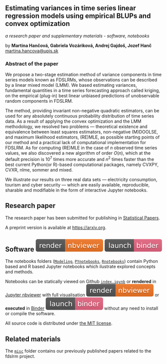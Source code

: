 ## Estimating variances in time series linear regression models using empirical BLUPs and convex optimization
*a research paper and supplementary materials - software, notebooks*

by **Martina Hančová, Gabriela Vozáriková, Andrej Gajdoš, Jozef Hanč**  
<martina.hancova@upjs.sk>

### Abstract of the paper

We propose a two-stage estimation method of variance components in time series models known as FDSLRMs, whose observations can be described by a linear mixed model (LMM). We based estimating variances, fundamental quantities in a time series forecasting approach called kriging, on the empirical (plug-in) best linear unbiased predictions of unobservable random components in FDSLRM. 

The method, providing invariant non-negative quadratic estimators, can be used for any absolutely continuous probability distribution of time series data. As a result of applying the convex optimization and the LMM methodology, we resolved two problems &mdash; theoretical existence and equivalence between least squares estimators, non-negative (M)DOOLSE, and maximum likelihood estimators, (RE)MLE, as possible starting points of our method and a practical lack of computational implementation for FDSLRM. As for computing (RE)MLE in the case of *n* observed time series values, we also discovered a new algorithm of order *O*(*n*), which at the default precision is 10<sup>7</sup> times more accurate and *n*<sup>2</sup> times faster than the best current Python(or R)-based computational packages, namely CVXPY, CVXR, nlme, sommer and mixed. 

We illustrate our results on three real data sets &mdash; electricity consumption, tourism and cyber security &mdash; which are easily available, reproducible, sharable and modifiable in the form of interactive Jupyter notebooks.

## Research paper 

The research paper has been submitted for publishing in [Statistical Papers](https://link.springer.com/journal/362).

A preprint version is available at <https://arxiv.org>.

## Software [![render in nbviewer](misc/nbviewer_badge.svg)](https://nbviewer.jupyter.org/github/fdslrm/EBLUP-NE/blob/master/index.ipynb) [![launch binder](misc/binder_badge.svg)](link)

The notebooks folders ([`Modeling`](Modeling), [`PYnotebooks`](PYnotebooks), [`Rnotebooks`](PYnotebooks)) contain Python based and R based Jupyter notebooks which ilustrate explored concepts and methods. 

Notebooks can be statically viewed on Github [`index.ipynb`](index.ipynb) or **rendered** in [Jupyter nbviewer](https://nbviewer.jupyter.org/github/fdslrm/EBLUP-NE/blob/master/index.ipynb) with full visualisation 
[![render in nbviewer](misc/nbviewer_badge.svg)](link) or **executed** in [Binder](link) [![launch binder](misc/binder_badge.svg)](link) without any need to install or compile the software.

All source code is distributed under [the MIT license](https://choosealicense.com/licenses/mit/).

## Related materials

The [`misc`](misc) folder contains our previously published papers related to the fdslrm project.
